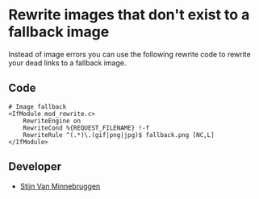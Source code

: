# Rewrite images that don't exist to a fallback image

Instead of image errors you can use the following rewrite code to rewrite your dead links to a fallback image.

## Code

	# Image fallback
	<IfModule mod_rewrite.c>
		RewriteEngine on
		RewriteCond %{REQUEST_FILENAME} !-f
		RewriteRule ^(.*)\.(gif|png|jpg)$ fallback.png [NC,L]
	</IfModule>

## Developer

+ [Stijn Van Minnebruggen](http://donotfold.be)
